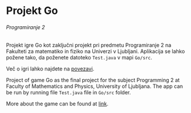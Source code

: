 # Projekt Go
###### Programiranje 2

Projekt igre Go kot zaključni projekt pri predmetu Programiranje 2 na Fakulteti za matematiko in fiziko na Univerzi v Ljubljani. Aplikacija se lahko požene tako, da poženete datoteko `Test.java` v mapi `Go/src`.

Več o igri lahko najdete na [povezavi](https://en.wikipedia.org/wiki/Go_(game)).

Project of game Go as the final project for the subject Programming 2 at Faculty of Mathematics and Physics, University of Ljubljana. The app can be run by running file `Test.java` file in `Go/src` folder.

More about the game can be found at [link](https://en.wikipedia.org/wiki/Go_(game)).
